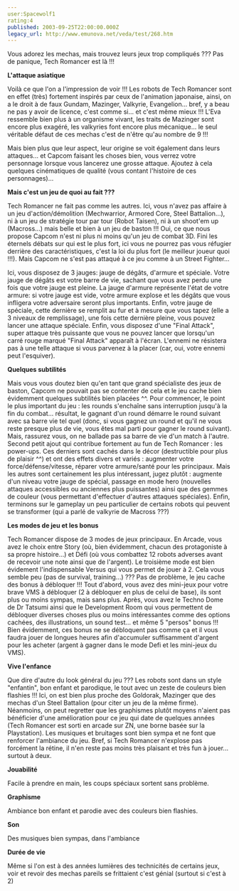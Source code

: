 ```yaml
---
user:Spacewolf1
rating:4
published: 2003-09-25T22:00:00.000Z
legacy_url: http://www.emunova.net/veda/test/268.htm
---
```

Vous adorez les mechas, mais trouvez leurs jeux trop compliqués ??? Pas de panique, Tech Romancer est là !!!  

  

**L'attaque asiatique**  

Voilà ce que l'on a l'impression de voir !!! Les robots de Tech Romancer sont en effet (très) fortement inspirés par ceux de l'animation japonaise, ainsi, on a le droit à de faux Gundam, Mazinger, Valkyrie, Evangelion... bref, y a beau ne pas y avoir de licence, c'est comme si... et c'est même mieux !!! L'Eva ressemble bien plus à un organisme vivant, les traits de Mazinger sont encore plus exagéré, les valkyries font encore plus mécanique... le seul véritable défaut de ces mechas c'est de n'être qu'au nombre de 9 !!!  

Mais bien plus que leur aspect, leur origine se voit également dans leurs attaques... et Capcom faisant les choses bien, vous verrez votre personnage lorsque vous lancerez une grosse attaque. Ajoutez à cela quelques cinématiques de qualité (vous contant l'histoire de ces personnages)...  

  

**Mais c'est un jeu de quoi au fait ???**  

Tech Romancer ne fait pas comme les autres. Ici, vous n'avez pas affaire à un jeu d'action/démolition (Mechwarrior, Armored Core, Steel Battalion...), ni à un jeu de stratégie tour par tour (Robot Taisen), ni à un shoot'em up (Macross...) mais belle et bien à un jeu de baston !!! Oui, ce que nous propose Capcom n'est ni plus ni moins qu'un jeu de combat 3D. Fini les éternels débats sur qui est le plus fort, ici vous ne pourrez pas vous réfugier derrière des caractéristiques, c'est la loi du plus fort (le meilleur joueur quoi !!!). Mais Capcom ne s'est pas attaqué à ce jeu comme à un Street Fighter...  

Ici, vous disposez de 3 jauges: jauge de dégâts, d'armure et spéciale. Votre jauge de dégâts est votre barre de vie, sachant que vous avez perdu une fois que votre jauge est pleine. La jauge d'armure représente l'état de votre armure: si votre jauge est vide, votre armure explose et les dégâts que vous infligera votre adversaire seront plus importants. Enfin, votre jauge de spéciale, cette dernière se remplit au fur et à mesure que vous tapez (elle a 3 niveaux de remplissage), une fois cette dernière pleine, vous pouvez lancer une attaque spéciale. Enfin, vous disposez d'une "Final Attack", super attaque très puissante que vous ne pouvez lancer que lorsqu'un carré rouge marqué "Final Attack" apparaît à l'écran. L'ennemi ne résistera pas à une telle attaque si vous parvenez à la placer (car, oui, votre ennemi peut l'esquiver).  

  

**Quelques subtilités**  

Mais vous vous doutez bien qu'en tant que grand spécialiste des jeux de baston, Capcom ne pouvait pas se contenter de cela et le jeu cache bien évidemment quelques subtilités bien placées ^^. Pour commencer, le point le plus important du jeu : les rounds s'enchaîne sans interruption jusqu'à la fin du combat... résultat, le gagnant d'un round démarre le round suivant avec sa barre vie tel quel (donc, si vous gagnez un round et qu'il ne vous reste presque plus de vie, vous êtes mal parti pour gagner le round suivant). Mais, rassurez vous, on ne ballade pas sa barre de vie d'un match à l'autre. Second petit ajout qui contribue fortement au fun de Tech Romancer : les power-ups. Ces derniers sont cachés dans le décor (destructible pour plus de plaisir ^^) et ont des effets divers et variés : augmenter votre force/défense/vitesse, réparer votre armure/santé pour les principaux. Mais les autres sont certainement les plus intéressant, jugez plutôt : augmente d'un niveau votre jauge de spécial, passage en mode hero (nouvelles attaques accessibles ou anciennes plus puissantes) ainsi que des gemmes de couleur (vous permettant d'effectuer d'autres attaques spéciales). Enfin, terminons sur le gameplay un peu particulier de certains robots qui peuvent se transformer (qui a parlé de valkyrie de Macross ???)  

  

**Les modes de jeu et les bonus**  

Tech Romancer dispose de 3 modes de jeux principaux. En Arcade, vous avez le choix entre Story (où, bien évidemment, chacun des protagoniste à sa propre histoire...) et Défi (où vous combattez 12 robots adverses avant de recevoir une note ainsi que de l'argent). Le troisième mode est bien évidement l'indispensable Versus qui vous permet de jouer à 2\. Cela vous semble peu (pas de survival, training...) ??? Pas de problème, le jeu cache des bonus à débloquer !!! Tout d'abord, vous avez des mini-jeux pour votre brave VMS à débloquer (2 à débloquer en plus de celui de base), ils sont plus ou moins sympas, mais sans plus. Après, vous avez le Techno Dome de Dr Tatsumi ainsi que le Development Room qui vous permettent de débloquer diverses choses plus ou moins intéressantes comme des options cachées, des illustrations, un sound test... et même 5 "persos" bonus !!! Bien évidemment, ces bonus ne se débloquent pas comme ça et il vous faudra jouer de longues heures afin d'accumuler suffisamment d'argent pour les acheter (argent à gagner dans le mode Defi et les mini-jeux du VMS).  

  

**Vive l'enfance**  

Que dire d'autre du look général du jeu ??? Les robots sont dans un style "enfantin", bon enfant et parodique, le tout avec un zeste de couleurs bien flashies !!! Ici, on est bien plus proche des Goldorak, Mazinger que des mechas d'un Steel Battalion (pour citer un jeu de la même firme). Néanmoins, on peut regretter que les graphismes plutôt moyens n'aient pas bénéficier d'une amélioration pour ce jeu qui date de quelques années (Tech Romancer est sorti en arcade sur ZN, une borne basée sur la Playstation). Les musiques et bruitages sont bien sympa et ne font que renforcer l'ambiance du jeu. Bref, si Tech Romancer n'explose pas forcément la rétine, il n'en reste pas moins très plaisant et très fun à jouer... surtout à deux.  

  

  

**Jouabilité**  

Facile à prendre en main, les coups spéciaux sortent sans problème.  

**Graphisme**  

Ambiance bon enfant et parodie avec des couleurs bien flashies.  

**Son**  

Des musiques bien sympas, dans l'ambiance  

**Durée de vie**  

Même si l'on est à des années lumières des technicités de certains jeux, voir et revoir des mechas pareils se frittaient c'est génial (surtout si c'est à 2)